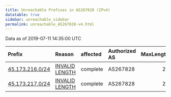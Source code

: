 ```yaml
---
title: Unreachable Prefixes in AS267828 (IPv4)
datatable: true
sidebar: unreachable_sidebar
permalink: unreachable_AS267828-v4.html
---
```


Data as of 2019-07-11 14:35:00 UTC


<div class="datatable-begin"></div>

| Prefix                                                   | Reason                                                                                                     | affected   | Authorized AS   |   MaxLength | Anchor                                         |   unreachable /24s |
|:---------------------------------------------------------|:-----------------------------------------------------------------------------------------------------------|:-----------|:----------------|------------:|:-----------------------------------------------|-------------------:|
| [45.173.216.0/24](https://stat.ripe.net/45.173.216.0/24) | [INVALID LENGTH](https://rpki-validator.ripe.net/announcement-preview?asn=AS267828&prefix=45.173.216.0/24) | complete   | AS267828        |          22 | [LACNIC](unreachable_LACNIC_RPKI_Root-v4.html) |                  1 |
| [45.173.217.0/24](https://stat.ripe.net/45.173.217.0/24) | [INVALID LENGTH](https://rpki-validator.ripe.net/announcement-preview?asn=AS267828&prefix=45.173.217.0/24) | complete   | AS267828        |          22 | [LACNIC](unreachable_LACNIC_RPKI_Root-v4.html) |                  1 |

<div class="datatable-end"></div>